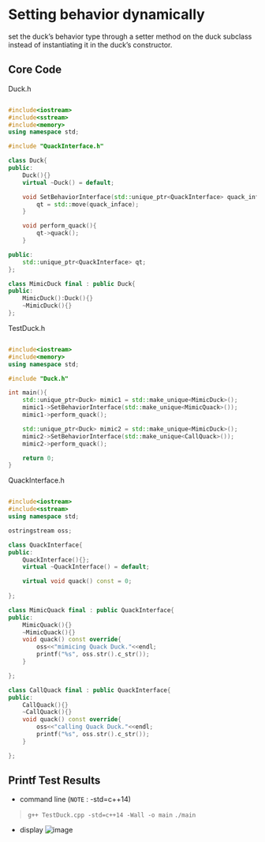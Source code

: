 # Setting behavior dynamically
set the duck’s behavior type through a setter method on the duck subclass instead of instantiating it in the duck’s constructor.

## Core Code
Duck.h
```hpp

#include<iostream>
#include<sstream>
#include<memory>
using namespace std;

#include "QuackInterface.h"

class Duck{
public:
	Duck(){}
	virtual ~Duck() = default;

	void SetBehaviorInterface(std::unique_ptr<QuackInterface> quack_inface){
		qt = std::move(quack_inface);
	}

	void perform_quack(){
		qt->quack();
	}

public:
	std::unique_ptr<QuackInterface> qt;
};

class MimicDuck final : public Duck{
public:
	MimicDuck():Duck(){}
	~MimicDuck(){}
};

```

TestDuck.h
```cpp

#include<iostream>
#include<memory>
using namespace std;

#include "Duck.h"

int main(){
	std::unique_ptr<Duck> mimic1 = std::make_unique<MimicDuck>();
	mimic1->SetBehaviorInterface(std::make_unique<MimicQuack>());
	mimic1->perform_quack();

	std::unique_ptr<Duck> mimic2 = std::make_unique<MimicDuck>();
	mimic2->SetBehaviorInterface(std::make_unique<CallQuack>());
	mimic2->perform_quack();

	return 0;
}

```

QuackInterface.h
```hpp

#include<iostream>
#include<sstream>
using namespace std;

ostringstream oss;

class QuackInterface{
public:
	QuackInterface(){};
	virtual ~QuackInterface() = default;

	virtual void quack() const = 0;
	
};

class MimicQuack final : public QuackInterface{
public:
	MimicQuack(){}
	~MimicQuack(){}
	void quack() const override{
		oss<<"mimicing Quack Duck."<<endl;
		printf("%s", oss.str().c_str());
	}

};

class CallQuack final : public QuackInterface{
public:
	CallQuack(){}
	~CallQuack(){}
	void quack() const override{
		oss<<"calling Quack Duck."<<endl;
		printf("%s", oss.str().c_str());
	}

};

```
## Printf Test Results
* command line (`NOTE` : -std=c++14)
> `g++ TestDuck.cpp -std=c++14 -Wall -o main`
>  `./main`

* display
![image](https://user-images.githubusercontent.com/31394900/120362969-39338b00-c33e-11eb-95a6-1cef844da833.png)

